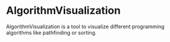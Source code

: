 # AlgorithmVisualization
AlgorithmVisualization is a tool to visualize different programming algorithms like pathfinding or sorting.

